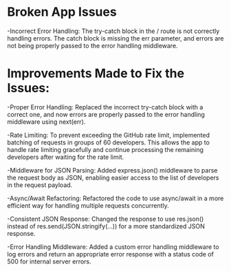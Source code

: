 # Broken App Issues
-Incorrect Error Handling: The try-catch block in the / route is not correctly handling errors. The catch block is missing the err parameter, and errors are not being properly passed to the error handling middleware.


# Improvements Made to Fix the Issues:

-Proper Error Handling: Replaced the incorrect try-catch block with a correct one, and now errors are properly passed to the error handling middleware using next(err).

-Rate Limiting: To prevent exceeding the GitHub rate limit, implemented batching of requests in groups of 60 developers. This allows the app to handle rate limiting gracefully and continue processing the remaining developers after waiting for the rate limit.

-Middleware for JSON Parsing: Added express.json() middleware to parse the request body as JSON, enabling easier access to the list of developers in the request payload.

-Async/Await Refactoring: Refactored the code to use async/await in a more efficient way for handling multiple requests concurrently.

-Consistent JSON Response: Changed the response to use res.json() instead of res.send(JSON.stringify(...)) for a more standardized JSON response.

-Error Handling Middleware: Added a custom error handling middleware to log errors and return an appropriate error response with a status code of 500 for internal server errors.